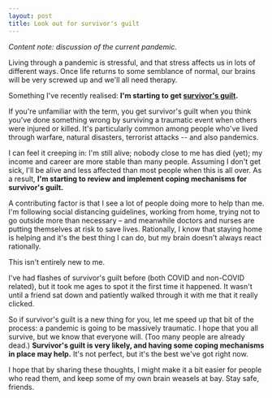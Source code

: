 ```yaml
---
layout: post
title: Look out for survivor's guilt
---
```


*Content note: discussion of the current pandemic.*

Living through a pandemic is stressful, and that stress affects us in lots of different ways.
Once life returns to some semblance of normal, our brains will be very screwed up and we'll all need therapy.

Something I've recently realised: **I'm starting to get [survivor's guilt](https://en.wikipedia.org/wiki/Survivor_guilt).**

If you're unfamiliar with the term, you get survivor's guilt when you think you've done something wrong by surviving a traumatic event when others were injured or killed.
It's particularly common among people who've lived through warfare, natural disasters, terrorist attacks -- and also pandemics.

I can feel it creeping in: I'm still alive; nobody close to me has died (yet); my income and career are more stable than many people.
Assuming I don't get sick, I'll be alive and less affected than most people when this is all over.
As a result, **I'm starting to review and implement coping mechanisms for survivor's guilt.**

A contributing factor is that I see a lot of people doing more to help than me.
I'm following social distancing guidelines, working from home, trying not to go outside more than necessary – and meanwhile doctors and nurses are putting themselves at risk to save lives.
Rationally, I know that staying home is helping and it's the best thing I can do, but my brain doesn't always react rationally.

This isn't entirely new to me.

I've had flashes of survivor's guilt before (both COVID and non-COVID related), but it took me ages to spot it the first time it happened.
It wasn't until a friend sat down and patiently walked through it with me that it really clicked.

So if survivor's guilt is a new thing for you, let me speed up that bit of the process: a pandemic is going to be massively traumatic.
I hope that you all survive, but we know that everyone will.
(Too many people are already dead.)
**Survivor's guilt is very likely, and having some coping mechanisms in place may help.**
It's not perfect, but it's the best we've got right now.

I hope that by sharing these thoughts, I might make it a bit easier for people who read them, and keep some of my own brain weasels at bay.
Stay safe, friends.
